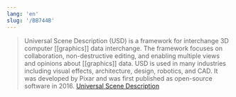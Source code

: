 ```yaml
---
lang: 'en'
slug: '/BB744B'
---
```


> Universal Scene Description (USD) is a framework for interchange 3D computer [[graphics]] data interchange. The framework focuses on collaboration, non-destructive editing, and enabling multiple views and opinions about [[graphics]] data. USD is used in many industries including visual effects, architecture, design, robotics, and CAD. It was developed by Pixar and was first published as open-source software in 2016. [Universal Scene Description](https://en.wikipedia.org/wiki/Universal_Scene_Description)

